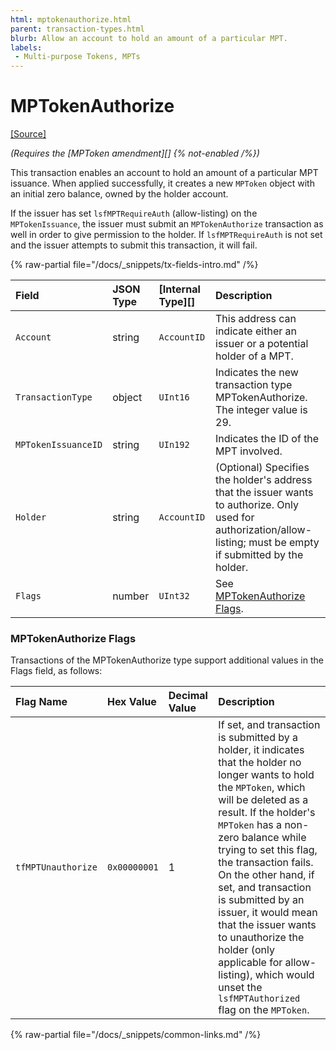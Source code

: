 ```yaml
---
html: mptokenauthorize.html
parent: transaction-types.html
blurb: Allow an account to hold an amount of a particular MPT.
labels:
 - Multi-purpose Tokens, MPTs
---
```


# MPTokenAuthorize
[[Source]](https://github.com/XRPLF/rippled/blob/master/src/xrpld/app/tx/detail/MPTokenAuthorize.cpp "Source")

_(Requires the [MPToken amendment][] {% not-enabled /%})_

This transaction enables an account to hold an amount of a particular MPT issuance. When applied successfully, it creates a new `MPToken` object with an initial zero balance, owned by the holder account.

If the issuer has set `lsfMPTRequireAuth` (allow-listing) on the `MPTokenIssuance`, the issuer must submit an `MPTokenAuthorize` transaction as well in order to give permission to the holder. If `lsfMPTRequireAuth` is not set and the issuer attempts to submit this transaction, it will fail.

<!-- ## MPTokenAuthorize Fields -->

{% raw-partial file="/docs/_snippets/tx-fields-intro.md" /%}

| Field               | JSON Type           | [Internal Type][] | Description        |
|:--------------------|:--------------------|:------------------|:-------------------|
| `Account`           | string              | `AccountID`       | This address can indicate either an issuer or a potential holder of a MPT. |
| `TransactionType`   | object              | `UInt16`          | Indicates the new transaction type MPTokenAuthorize. The integer value is 29. |
| `MPTokenIssuanceID` | string              | `UIn192`         | Indicates the ID of the MPT involved. |
| `Holder`     | string              | `AccountID`       | (Optional) Specifies the holder's address that the issuer wants to authorize. Only used for authorization/allow-listing; must be empty if submitted by the holder. |
| `Flags`             | number              | `UInt32`          | See [MPTokenAuthorize Flags](#mptokenauthorize-flags). |

### MPTokenAuthorize Flags
Transactions of the MPTokenAuthorize type support additional values in the Flags field, as follows:

| Flag Name          | Hex Value    | Decimal Value | Description                   |
|:-------------------|:-------------|:--------------|:------------------------------|
| `tfMPTUnauthorize` | `0x00000001` | 1             | If set, and transaction is submitted by a holder, it indicates that the holder no longer wants to hold the `MPToken`, which will be deleted as a result. If the holder's `MPToken` has a non-zero balance while trying to set this flag, the transaction fails. On the other hand, if set, and transaction is submitted by an issuer, it would mean that the issuer wants to unauthorize the holder (only applicable for allow-listing), which would unset the `lsfMPTAuthorized` flag on the `MPToken`. |

{% raw-partial file="/docs/_snippets/common-links.md" /%}